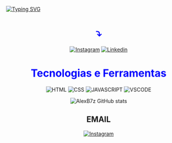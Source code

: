 [![Typing SVG](https://readme-typing-svg.herokuapp.com/?color=eeff01&size=35&center=true&vCenter=true&width=1000&lines=Hey+there!+I'm+Alex+Bruno;science+and+technology+student+:%29)](https://git.io/typing-svg)

<div align="center">
<h1 style="color: blue">⤵️</h1>

[![Instagram](https://img.shields.io/badge/Instagram-800080?style=for-the-badge&logo=instagram&logoColor=white)](https://www.instagram.com/alexb7z/)
[![Linkedin](https://img.shields.io/badge/LinkedIn-0077B5?style=for-the-badge&logo=linkedin&logoColor=white)](https://www.linkedin.com/in/alexb7z/)

<div align="center">
<h1 style="color: blue">Tecnologias e Ferramentas</h1>
  
<img align="align" alt="HTML" src="https://img.shields.io/badge/HTML5-E34F26?style=for-the-badge&logo=html5&logoColor=white"/>
<img align="align" alt="CSS" src="https://img.shields.io/badge/CSS3-1572B6?style=for-the-badge&logo=css3&logoColor=white"/>
<img align="align" alt="JAVASCRIPT" src="https://img.shields.io/badge/JavaScript-F7DF1E?style=for-the-badge&logo=javascript&logoColor=black"/>
<img align="align" alt="VSCODE" src="https://img.shields.io/badge/VSCode-0078D4?style=for-the-badge&logo=visual%20studio%20code&logoColor=white"/>  
  
![AlexB7z GitHub stats](https://github-readme-stats.vercel.app/api?username=alexb7z&show_icons=true&theme=dark)<br>
  
## EMAIL<br>
  [![Instagram](https://img.shields.io/badge/Gmail-D14836?style=for-the-badge&logo=gmail&logoColor=white)](alexbrunoduarte@gmail.com)

